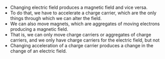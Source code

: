 - Changing electric field produces a magnetic field and vice versa.
- To do that, we have to accelerate a charge carrier, which are the only things through which we can alter the field.
- We can also move magnets, which are aggregates of moving electrons producing a magnetic field.
- That is, we can only move charge carriers or aggregates of charge carriers, and we only have charge carriers for the electric field, but not 
- Changing acceleration of a charge carrier produces a change in the change of an electric field.